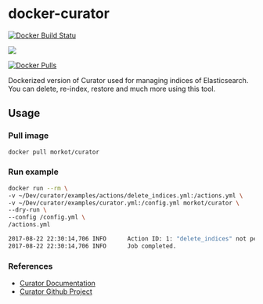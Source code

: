 # docker-curator

[![Docker Build Statu](https://img.shields.io/docker/build/jrottenberg/ffmpeg.svg)](https://hub.docker.com/r/morkot/curator/builds/)

[![](https://images.microbadger.com/badges/image/morkot/curator.svg)](https://microbadger.com/images/morkot/curator)

[![Docker Pulls](https://img.shields.io/docker/pulls/mashape/kong.svg)](https://hub.docker.com/r/morkot/curator/)

Dockerized version of Curator used for managing indices of Elasticsearch. You can delete, re-index, restore and much more using this tool.

## Usage

### Pull image

```bash
docker pull morkot/curator
```

### Run example

```bash
docker run --rm \
-v ~/Dev/curator/examples/actions/delete_indices.yml:/actions.yml \
-v ~/Dev/curator/examples/curator.yml:/config.yml morkot/curator \
--dry-run \
--config /config.yml \
/actions.yml

2017-08-22 22:30:14,706 INFO      Action ID: 1: "delete_indices" not performed because "disable_action" is set to True
2017-08-22 22:30:14,706 INFO      Job completed.
```

### References

- [Curator Documentation](https://www.elastic.co/guide/en/elasticsearch/client/curator/current/index.html)
- [Curator Github Project](https://github.com/elastic/curator)
